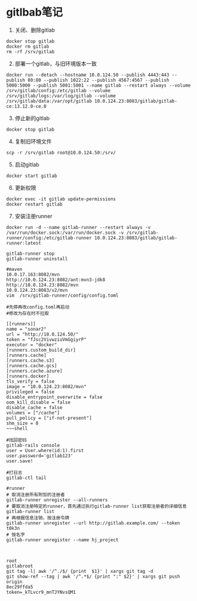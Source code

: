# gitlbab笔记
1. 关闭、删除gitlab
~~~shell
docker stop gitlab
docker rm gitlab
rm -rf /srv/gitlab
~~~
2. 部署一个gitlab，与旧环境版本一致
~~~shell
docker run --detach --hostname 10.0.124.50 --publish 4443:443 --publish 80:80 --publish 1022:22 --publish 4567:4567 --publish 5000:5000 --publish 5001:5001 --name gitlab --restart always --volume /srv/gitlab/config:/etc/gitlab --volume /srv/gitlab/logs:/var/log/gitlab --volume /srv/gitlab/data:/var/opt/gitlab 10.0.124.23:8083/gitlab/gitlab-ce:13.12.0-ce.0
~~~

3. 停止新的gitlab
~~~shell
docker stop gitlab
~~~
4. 复制旧环境文件
~~~shell
scp -r /srv/gitlab root@10.0.124.50:/srv/
~~~
5. 启动gitlab
```shell
docker start gitlab
```
6. 更新权限
~~~shell
docker exec -it gitlab update-permissions
docker restart gitlab
~~~
7. 安装注册runner
~~~shell
docker run -d --name gitlab-runner --restart always -v /var/run/docker.sock:/var/run/docker.sock -v /srv/gitlab-runner/config:/etc/gitlab-runner 10.0.124.23:8083/gitlab/gitlab-runner:latest

gitlab-runner stop
gitlab-runner uninstall

#maven
10.0.17.163:8082/mvn
http://10.0.124.23:8082/ant:mvn3-jdk8
http://10.0.124.23:8082/mvn
10.0.124.23:8083/v2/mvn
vim  /srv/gitlab-runner/config/config.toml

#先停再改config.toml再启动
#修改为存在时不拉取

[[runners]]
name = "sonar2"
url = "http://10.0.124.50/"
token = "fJsc2VivwziuVmGgiyrP"
executor = "docker"
[runners.custom_build_dir]
[runners.cache]
[runners.cache.s3]
[runners.cache.gcs]
[runners.cache.azure]
[runners.docker]
tls_verify = false
image = "10.0.124.23:8082/mvn"
privileged = false
disable_entrypoint_overwrite = false
oom_kill_disable = false
disable_cache = false
volumes = ["/cache"]
pull_policy = ["if-not-present"]
shm_size = 0
~~~shell

#找回密码
gitlab-rails console
user = User.where(id:1).first
user.password='gitlab123'
user.save!

#打日志
gitlab-ctl tail

#runner
# 取消注册所有附加的注册者
gitlab-runner unregister --all-runners
# 要取消注册特定的runner，首先通过执行gitlab-runner list获取注册者的详细信息
gitlab-runner list
# 再根据信息注销，按注册令牌
gitlab-runner unregister --url http://gitlab.example.com/ --token t0k3n
# 按名字
gitlab-runner unregister --name hj_project



root
gitlabroot
git tag -l| awk '/^./$/ {print  $1}' | xargs git tag -d
git show-ref --tag | awk '/^.*$/ {print ":" $2}' | xargs git push origin
8ec29ffda5
token=_kTLvcr9_mnTJYNvsQM1